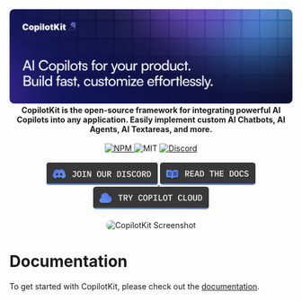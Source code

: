 <div align="center">
  <a href="https://copilotkit.ai" target="_blank">
    <img src="https://github.com/copilotkit/copilotkit/raw/main/assets/banner.png" alt="CopilotKit Logo">
  </a>

  <br/>

  <strong>
    CopilotKit is the open-source framework for integrating powerful AI Copilots into any application. Easily implement custom AI Chatbots, AI Agents, AI Textareas, and more.
  </strong>
</div>

<br/>

<div align="center">
  <a href="https://www.npmjs.com/package/@copilotkit/react-core" target="_blank">
    <img src="https://img.shields.io/npm/v/%40copilotkit%2Freact-core?logo=npm&logoColor=%23FFFFFF&label=Version&color=%236963ff" alt="NPM">
  </a>
  <img src="https://img.shields.io/github/license/copilotkit/copilotkit?color=%236963ff&label=License" alt="MIT">
  <a href="https://discord.gg/6dffbvGU3D" target="_blank">
    <img src="https://img.shields.io/discord/1122926057641742418?logo=discord&logoColor=%23FFFFFF&label=Discord&color=%236963ff" alt="Discord">
  </a>
</div>
<br/>

<div align="center">
  <a href="https://discord.gg/6dffbvGU3D?ref=github_readme" target="_blank">
    <img src="https://github.com/copilotkit/copilotkit/raw/main/assets/btn_discord.png" alt="CopilotKit Discord" height="40px">
  </a>
  <a href="https://docs.copilotkit.ai?ref=github_readme" target="_blank">
    <img src="https://github.com/copilotkit/copilotkit/raw/main/assets/btn_docs.png" alt="CopilotKit GitHub" height="40px">
  </a>
  <a href="https://cloud.copilotkit.ai?ref=github_readme" target="_blank">
    <img src="https://github.com/copilotkit/copilotkit/raw/main/assets/btn_cloud.png" alt="CopilotKit GitHub" height="40px">
  </a>
</div>

<br />

<div align="center">
  <img src="https://github.com/CopilotKit/CopilotKit/raw/main/assets/animated-banner.gif" alt="CopilotKit Screenshot" style="border-radius: 15px;" />
</div>

# Documentation

To get started with CopilotKit, please check out the [documentation](https://docs.copilotkit.ai).
